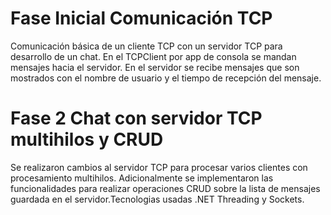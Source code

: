 # Fase Inicial Comunicación TCP
Comunicación básica de un cliente TCP con un servidor TCP para desarrollo de un chat.
En el TCPClient por app de consola se mandan mensajes hacia el servidor.
En el servidor se recibe mensajes que son mostrados con el nombre de usuario y el tiempo de recepción del mensaje. 
# Fase 2 Chat con servidor TCP multihilos y CRUD
Se realizaron cambios al servidor TCP para procesar varios clientes con procesamiento multihilos. Adicionalmente se implementaron las funcionalidades para realizar operaciones CRUD sobre la lista de mensajes guardada en el servidor.Tecnologias usadas .NET Threading y Sockets.

